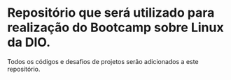 # Repositório que será utilizado para realização do Bootcamp sobre Linux da DIO.

Todos os códigos e desafios de projetos serão adicionados a este repositório.

